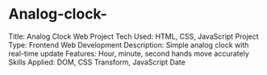 # Analog-clock-
Title: Analog Clock Web Project
Tech Used: HTML, CSS, JavaScript
Project Type: Frontend Web Development
Description: Simple analog clock with real-time update
Features: Hour, minute, second hands move accurately
Skills Applied: DOM, CSS Transform, JavaScript Date
